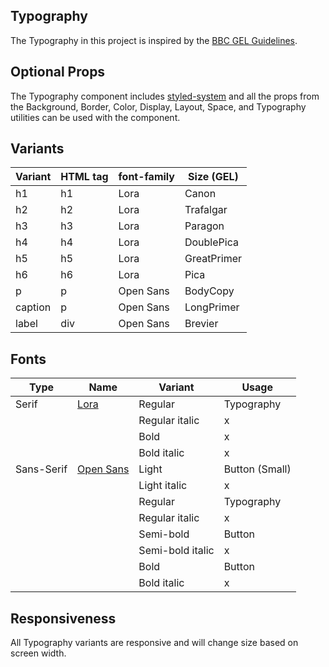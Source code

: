 ## Typography

The Typography in this project is inspired by the [BBC GEL Guidelines](https://www.bbc.co.uk/gel/guidelines/typography).

## Optional Props

The Typography component includes [styled-system](https://styled-system.com/api/) and all the props from the Background, Border, Color, Display, Layout, Space, and Typography utilities can be used with the component.

## Variants

| Variant | HTML tag | font-family | Size (GEL)  |
| ------- | -------- | ----------- | ----------- |
| h1      | h1       | Lora        | Canon       |
| h2      | h2       | Lora        | Trafalgar   |
| h3      | h3       | Lora        | Paragon     |
| h4      | h4       | Lora        | DoublePica  |
| h5      | h5       | Lora        | GreatPrimer |
| h6      | h6       | Lora        | Pica        |
| p       | p        | Open Sans   | BodyCopy    |
| caption | p        | Open Sans   | LongPrimer  |
| label   | div      | Open Sans   | Brevier     |

## Fonts

| Type       | Name           | Variant          | Usage          |
| ---------- | -------------- | ---------------- | -------------- |
| Serif      | [Lora][1]      | Regular          | Typography     |
|            |                | Regular italic   | x              |
|            |                | Bold             | x              |
|            |                | Bold italic      | x              |
| Sans-Serif | [Open Sans][2] | Light            | Button (Small) |
|            |                | Light italic     | x              |
|            |                | Regular          | Typography     |
|            |                | Regular italic   | x              |
|            |                | Semi-bold        | Button         |
|            |                | Semi-bold italic | x              |
|            |                | Bold             | Button         |
|            |                | Bold italic      | x              |

## Responsiveness

All Typography variants are responsive and will change size based on screen width.

[1]: https://fonts.google.com/specimen/Lora
[2]: https://fonts.google.com/specimen/Open+Sans

